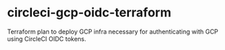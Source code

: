 # circleci-gcp-oidc-terraform
Terraform plan to deploy GCP infra necessary for authenticating with GCP using CircleCI OIDC tokens.
